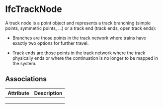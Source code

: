 IfcTrackNode
============
A track node is a point object and represents a track branching (simple
points, symmetric points, ...) or a track end (track ends, open track ends):  

  

  * Branches are those points in the track network where trains have exactly two options for further travel.
  

  * Track ends are those points in the track network where the track physically ends or where the continuation is no longer to be mapped in the system.
  


Associations
------------
| Attribute   | Description   |
|-------------|---------------|
|             |               |
|             |               |
|             |               |

